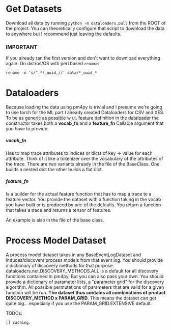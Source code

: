 # Get Datasets

Download all data by running `python -m dataloaders.pull` from the ROOT of the project.
You can theoretically configure that script to download the data to anywhere but I recommend just leaving the defaults.

### IMPORTANT
If you already ran the first version and don't want to download everything again:
On distros/OS with perl based `rename`:
```
rename -n 's/^.*?_uuid_//' data/*_uuid_*
```

# Dataloaders

Because loading the data using pm4py is trivial and I presume we're going to use torch for the ML part I already created Dataloaders for CSV and XES.
To be as generic as possible w.r.t. feature definition in the dataloader the constructor takes both a **vocab_fn** and a **feature_fn** Callable argument that you have to provide.

##### vocab_fn

Has to map trace attributes to indices or dicts of key -> value for each attribute. Think of it like a tokenizer over the vocabulary of the attributes of the trace.
There are two variants already in the file of the BaseClass.
One builds a nested dict the other builds a flat dict.

##### feature_fn

Is a builder for the actual feature function that has to map a trace to a feature vector.
You provide the dataset with a function taking in the vocab you have built or is produced by one of the defaults.
You return a function that takes a trace and returns a tensor of features.

An example is also in the file of the base class.


# Process Model Dataset

A process model dataset takes in any BaseEventLogDataset and induces/discovers process models from that event log.
You should provide a dictionary of discovery methods for that purpose.
dataloaders.net.DISCOVERY_METHODS.ALL is a default for all discovery functions contained in pm4py.
But you can also pass your own.
You should provide a dictionary of parameter lists, a "parameter grid" for the discovery algorithm.
All possible permutations of parameters that are valid for a given function will be run.
**The dataset thus contains all combinations of product DISCOVERY_METHOD x PARAM_GRID**.
This means the dataset can get quite big... especially if you use the PARAM_GRID.EXTENSIVE default.


TODOs:

    [] caching.
